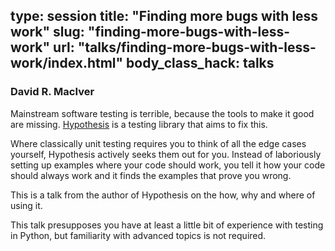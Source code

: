 type: session
title: "Finding more bugs with less work"
slug: "finding-more-bugs-with-less-work"
url: "talks/finding-more-bugs-with-less-work/index.html"
body_class_hack: talks
---

### David R. MacIver

Mainstream software testing is terrible, because the tools to make it good are missing. [Hypothesis](http://hypothesis.readthedocs.org/en/latest/) is a testing library that aims to fix this.

Where classically unit testing requires you to think of all the edge cases yourself, Hypothesis actively seeks them out for you. Instead of laboriously setting up examples where your code should work, you tell it how your code should always work and it finds the examples that prove you wrong.

This is a talk from the author of Hypothesis on the how, why and where of using it.

This talk presupposes you have at least a little bit of experience with testing in Python, but familiarity with advanced topics is not required.
